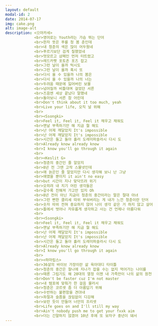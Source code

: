 ```yaml
---
layout: default
modal-id: 2
date: 2014-07-17
img: cake.png
alt: image-alt
description: <으마카세>
             <br>영어로는 Youth라는 가슴 뛰는 단어
             <br>한자 뜻은 푸를 청 봄 춘인데
             <br>내 청춘의 색은 많이 어두웠네
             <br>푸르기보단 검게 칠했었네
             <br>멋모르고 샴페인 먼저 터트렸고
             <br>레드카펫 포토존 포즈 잡고
             <br>그런 날이 올까 턱시도
             <br>그런 날이 올까 혹시 또
             <br>다시 올 수 있을까 나의 봄은
             <br>다시 올 수 있을까 나의 너는
             <br>두려움 때문에 잃어버린 보물
             <br>넘어질까 비틀대며 걸었던 서른
             <br>즈음엔 세상 끝났다 말했네
             <br>돌아보니 서른 참 어린데
             <br>Don't think about it too much, yeah
             <br>Live your life, 오직 널 위해
             <br>
             <br><Ssongki>
             <br>Feel it, Feel it, Feel it 채우고 채워도
             <br>맨날 부족하기만 해 지금 뭘 해도
             <br>난 어제 깨달았지 It's impossible
             <br>난 어제 깨달았지 It's impossible
             <br>시간은 돌고 돌아 흘러 도레미파솔라시 다시 도
             <br>Already know already know
             <br>I know you'll go through it again
             <br>
             <br><Keslit G>
             <br>청춘의 중간인 줄 알았지
             <br>8년 전 그땐 고작 스물넷인데
             <br>애 늙은인 줄 알았지만 다시 생각해 보니 난 그냥
             <br>애였을 뿐이지 it ain't no easy
             <br>but 시간이 지나 맞닥뜨려 위기
             <br>오히려 내 치기 어린 생각들은
             <br>갈수록 진해져 가고만 있지 Oh
             <br>8년 전이 아닌 지금이 청춘의 중간이라는 말은 절대 아녀
             <br>그런 뻔한 클리셰 따위 부숴버리는 게 내가 느낀 청춘이란 단어
             <br>숫자 따위 전혀 중요하지 않어 나이 생각 같은 거 하지 않고 살어
             <br>틀에서 벗어나 자유롭게 생각하고 사는 건 언제나 아름다워
             <br>
             <br><Ssongki>
             <br>Feel it, Feel it, Feel it 채우고 채워도
             <br>맨날 부족하기만 해 지금 뭘 해도
             <br>난 어제 깨달았지 It's impossible
             <br>난 어제 깨달았지 It's impossible
             <br>시간은 돌고 돌아 흘러 도레미파솔라시 다시 도
             <br>Already know already know
             <br>I know you'll go through it again
             <br>
             <br><하마립스>
             <br>36살의 바이브 가장이란 삶 육아대디 타이틀
             <br>청춘의 중간은 찰나에 지나가 잡을 수는 없지 먹어가는 나이를
             <br>때론 그립기도 해 20대의 열정 이젠 내 가족만이 나의 삶의 원천
             <br>Don't be faster cuz I'm not master
             <br>내 템포에 맞춰가 한 걸음 물러서
             <br>청춘은 코르셋 좀 더 아름답기 위해
             <br>수반하는 불편함을 견뎌내
             <br>좌절과 슬픔을 끊임없이 디깅해
             <br>보란 듯이 만들어 너만의 프리셋
             <br>Life goes on and I'll still my way
             <br>Ain't nobody push me to get your fxxk aim
             <br>더는 긴말하지 않겠어 10년 후에 또 보자구 중년이 돼서
---
```

